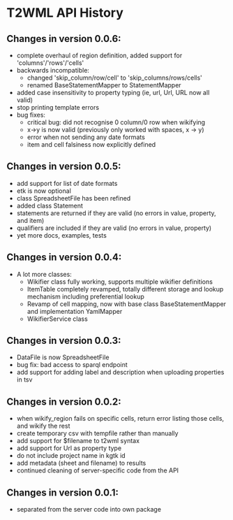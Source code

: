 T2WML API History
===================================

Changes in version 0.0.6:
-------------------------
* complete overhaul of region definition, added support for 'columns'/'rows'/'cells'
* backwards incompatible: 
     * changed 'skip_column/row/cell' to 'skip_columns/rows/cells'
     * renamed BaseStatementMapper to StatementMapper
* added case insensitivity to property typing (ie, url, Url, URL now all valid)
* stop printing template errors
* bug fixes:
  * critical bug: did not recognise 0 column/0 row when wikifying
  * x->y is now valid (previously only worked with spaces, x -> y)
  * error when not sending any date formats
  * item and cell falsiness now explicitly defined

Changes in version 0.0.5:
-------------------------

* add support for list of date formats
* etk is now optional
* class SpreadsheetFile has been refined
* added class Statement
* statements are returned if they are valid (no errors in value, property, and item)
* qualifiers are included if they are valid (no errors in value, property)
* yet more docs, examples, tests

Changes in version 0.0.4:
-------------------------

* A lot more classes:
    - Wikifier class fully working, supports multiple wikifier definitions
    - ItemTable completely revamped, totally different storage and lookup mechanism including preferential lookup
    - Revamp of cell mapping, now with base class BaseStatementMapper and implementation YamlMapper
    - WikifierService class 

Changes in version 0.0.3:
------------------------

* DataFile is now SpreadsheetFile
* bug fix:  bad access to sparql endpoint
* add support for adding label and description when uploading properties in tsv

Changes in version 0.0.2:
-------------------------

* when wikify_region fails on specific cells, return error listing those cells, and wikify the rest
* create temporary csv with tempfile rather than manually
* add support for $filename to t2wml syntax
* add support for Url as property type
* do not include project name in kgtk id
* add metadata (sheet and filename) to results
* continued cleaning of server-specific code from the API

Changes in version 0.0.1:
-------------------------

* separated from the server code into own package
